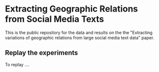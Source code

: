 # Extracting Geographic Relations from Social Media Texts
This is the public repository for the data and results on the the "Extracting variations of geographic relations from large social media text data" paper. 


## Replay the experiments
To replay ....


